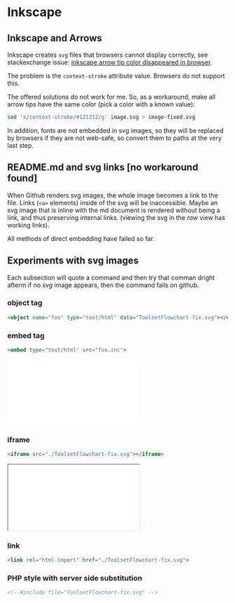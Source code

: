 # Inkscape

## Inkscape and Arrows

Inkscape creates `svg` files that browsers cannot display correctly, see stackexchange issue: [inkscape arrow tip color disappeared in browser](https://graphicdesign.stackexchange.com/questions/158452/inkscape-arrow-tip-color-disappeared-in-browser).

The problem is the `context-stroke` attribute value. Browsers do not
support this.

The offered solutions do not work for me. So, as a workaround, make all arrow tips have the same color (pick a color with a known value):

```sh
sed 's/context-stroke/#121212/g' image.svg > image-fixed.svg
```

In addition, fonts are not embedded in svg images, so they will be
replaced by browsers if they are not web-safe, so convert them to
paths at the very last step.

## README.md and svg links [no workaround found]

When Github renders svg images, the whole image becomes a link to the
file. Links (`<a>` elements) inside of the svg will be inaccessible.
Maybe an svg image that is inline with the md document is rendered
without being a link, and thus preserving internal links. (viewing the
svg in the _raw_ view has working links).

All methods of direct embedding have failed so far.

## Experiments with svg images

Each subsection will quote a command and then try that comman dright afterm if no *svg* image appears, then the command fails on github.

### object tag

```html
<object name="foo" type="text/html" data="ToolsetFlowchart-fix.svg"></object>
```

<object name="foo" type="text/html" data="ToolsetFlowchart-fix.svg"></object>

### embed tag

```html
<embed type="text/html" src="foo.inc">
```

<embed type="text/html" src="foo.inc">

### iframe

```html
<iframe src="./ToolsetFlowchart-fix.svg"></iframe>
```

<iframe src="./ToolsetFlowchart-fix.svg"></iframe>

### link

```html
<link rel="html-import" href="./ToolsetFlowchart-fix.svg">
```

<link rel="html-import" href="./ToolsetFlowchart-fix.svg">


### PHP style with server side substitution

```html
<!--#include file="ToolsetFlowchart-fix.svg" -->
```

<!--#include file="ToolsetFlowchart-fix.svg" -->


